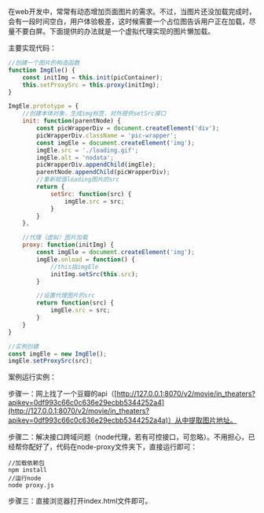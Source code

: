 在web开发中，常常有动态增加页面图片的需求。不过，当图片还没加载完成时，会有一段时间空白，用户体验极差，这时候需要一个占位图告诉用户正在加载，尽量不要白屏。下面提供的办法就是一个虚拟代理实现的图片懒加载。

主要实现代码：
```js
//创建一个图片的构造函数
function ImgEle() {
    const initImg = this.init(picContainer);
    this.setProxySrc = this.proxy(initImg);
}

ImgEle.prototype = {
    //创建本体对象，生成img标签，对外提供setSrc接口
    init: function(parentNode) {
        const picWrapperDiv = document.createElement('div');
        picWrapperDiv.className = 'pic-wrapper';
        const imgEle = document.createElement('img');
        imgEle.src = './loading.gif';
        imgEle.alt = 'nodata';
        picWrapperDiv.appendChild(imgEle);
        parentNode.appendChild(picWrapperDiv);
        //重新赋值loading图片的src
        return {
            setSrc: function(src) {
                imgEle.src = src;
            }
        }
    },

    //代理（虚拟）图片加载
    proxy: function(initImg) {
        const imgEle = document.createElement('img');
        imgEle.onload = function() {
            //this指imgEle
            initImg.setSrc(this.src);
        }

        //设置代理图片的src
        return function(src) {
            imgEle.src = src;
        }
    }
}

//实例创建
const imgEle = new ImgEle();
imgEle.setProxySrc(src);
```
案例运行实例：

步骤一：网上找了一个豆瓣的api（[http://127.0.0.1:8070/v2/movie/in_theaters?apikey=0df993c66c0c636e29ecbb5344252a4](http://127.0.0.1:8070/v2/movie/in_theaters?apikey=0df993c66c0c636e29ecbb5344252a4a)）从中提取图片地址。

步骤二：解决接口跨域问题（node代理，若有可控接口，可忽略）。不用担心，已经帮你配好了，代码在node-proxy文件夹下，直接运行即可：
```
//加载依赖包
npm install
//运行node
node proxy.js
```
步骤三：直接浏览器打开index.html文件即可。